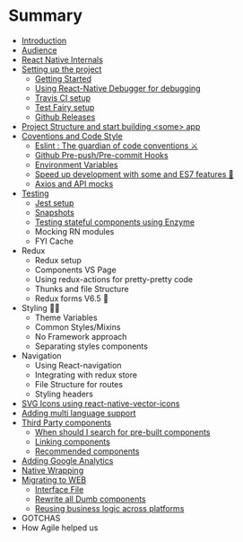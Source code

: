 # Summary

* [Introduction](README.md)
* [Audience](audience.md)
* [React Native Internals](./3-react-native-internals/react-native-internals.md)
* [Setting up the project](setting-up-the-project.md)
  * [Getting Started](setting-up-the-project/installing-react-native.md)
  * [Using React-Native Debugger for debugging](setting-up-the-project/using-react-native-debugger-for-debugging.md)
  * [Travis CI setup](setting-up-the-project/travis-ci-setup.md)
  * [Test Fairy setup](setting-up-the-project/test-fairy-setup.md)
  * [Github Releases](setting-up-the-project/github-releases.md)
* [Project Structure and start building &lt;some&gt; app](project-structure-and-start-building-some-app.md)
* [Coventions and Code Style](coventions-and-code-style.md)
  * [Eslint : The guardian of code conventions ⚔️](./6-conventions-and-code-style/eslint.md)
  * [Github Pre-push/Pre-commit Hooks](./6-conventions-and-code-style/git-pre-hooks.md)
  * [Environment Variables](./6-conventions-and-code-style/environment-variables.md)
  * [Speed up development with some and ES7 features 🤘](./6-conventions-and-code-style/es7-features.md)
  * [Axios and API mocks](6-conventions-and-code-style/axios-and-api-mocks.md)
* [Testing](testing.md)
  * [Jest setup](testing/jest-setup.md)
  * [Snapshots](testing/snapshots.md)
  * [Testing stateful components using Enzyme](testing/enzyme-testing.md)
  * Mocking RN modules  
  * FYI Cache
* Redux
  * Redux setup
  * Components VS Page
  * Using redux-actions for pretty-pretty code
  * Thunks and file Structure
  * Redux forms V6.5 🤘
* Styling 💅🏻
  * Theme Variables
  * Common Styles/Mixins
  * No Framework approach
  * Separating styles components
* Navigation
  * Using React-navigation
  * Integrating with redux store
  * File Structure for routes
  * Styling headers
* [SVG Icons using react-native-vector-icons](svg-icons-using-react-native-vector-icons.md)
* [Adding multi language support](adding-multi-language-support.md)
* [Third Party components](third-party-components.md)
  * [When should I search for pre-built components](third-party-components/when-should-i-search-for-pre-built-components.md)
  * [Linking components](third-party-components/linking-components.md)
  * [Recommended components](third-party-components/recommended-components.md)
* [Adding Google Analytics](adding-google-analytics.md)
* [Native Wrapping](native-wrapping.md)
* [Migrating to WEB](migrating-to-web.md)
  * [Interface File](migrating-to-web/interface-file.md)
  * [Rewrite all Dumb components](migrating-to-web/rewrite-all-dumb-components.md)
  * [Reusing business logic across platforms](migrating-to-web/reusing-business-logic-across-platforms.md)
* GOTCHAS
* How Agile helped us
